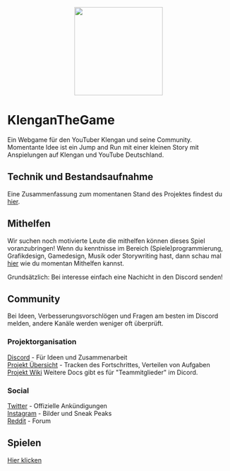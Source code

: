 <p align="center">
  <img src="https://raw.githubusercontent.com/klenganthegame/KlenganTheGame/master/sprites/icons/Icon1024.png" 
       width="200" height="200" />
</p>

</p>

# KlenganTheGame
Ein Webgame für den YouTuber Klengan und seine Community.
Momentante Idee ist ein Jump and Run mit einer kleinen Story mit Anspielungen auf Klengan und YouTube Deutschland. 

## Technik und Bestandsaufnahme
Eine Zusammenfassung zum momentanen Stand des Projektes findest du [hier](https://github.com/klenganthegame/KlenganTheGame/wiki/Momentaner-Stand).

## Mithelfen
Wir suchen noch motivierte Leute die mithelfen können dieses Spiel voranzubringen! 
Wenn du kenntnisse im Bereich (Spiele)programmierung, Grafikdesign, Gamedesign, Musik oder Storywriting hast, dann schau mal [hier]() wie du momentan Mithelfen kannst.

Grundsätzlich: Bei interesse einfach eine Nachicht in den Discord senden!

## Community
Bei Ideen, Verbesserungsvorschlögen und Fragen am besten im Discord melden, andere Kanäle werden weniger oft überprüft.

### Projektorganisation
[Discord](https://bit.ly/ktg-discord) - Für Ideen und Zusammenarbeit   
[Projekt Übersicht](https://tree.taiga.io/project/itsleo-klengan-the-game/timeline) - Tracken des Fortschrittes, Verteilen von Aufgaben   
[Projekt Wiki](https://github.com/klenganthegame/KlenganTheGame/wiki)
Weitere Docs gibt es für "Teammitglieder" im Dicord.

### Social
[Twitter](https://twitter.com/KlengantheGame_) - Offizielle Ankündigungen   
[Instagram](https://www.instagram.com/klengan_the_game/) - Bilder und Sneak Peaks   
[Reddit](https://www.reddit.com/r/KlenganTheGame/) - Forum    

## Spielen
[Hier klicken](https://klenganthegame.github.io/KlenganTheGame/index.html)   

